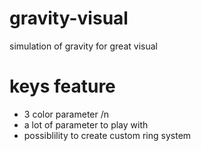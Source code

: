 # gravity-visual
simulation of gravity for great visual

# keys feature
   * 3 color parameter /n
  * a lot of parameter to play with
  * possiblility to create custom ring system
